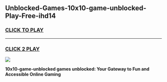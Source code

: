 
## Unblocked-Games-10x10-game-unblocked-Play-Free-ihd14
<h3>
<a href="https://premium76.site?title=10x10-game-unblocked&ref=23A">CLICK TO PLAY</a></h3>
<hr>

<h3>
<a href="https://premium76.site?title=10x10-game-unblocked&ref=23A">CLICK 2 PLAY</a>
  
</h3>

<a href="https://premium76.site?title=10x10-game-unblocked&ref=23A"><img src="https://clearcache.store/games.png"></a>


**10x10-game-unblocked games unblocked: Your Gateway to Fun and Accessible Online Gaming**
